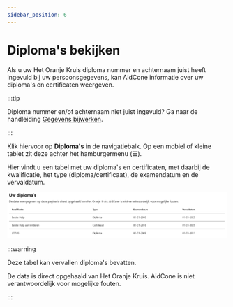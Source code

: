 ```yaml
---
sidebar_position: 6
---
```


# Diploma's bekijken

Als u uw Het Oranje Kruis diploma nummer en achternaam juist heeft ingevuld bij uw persoonsgegevens, kan AidCone informatie over uw diploma's en certificaten weergeven.

:::tip

Diploma nummer en/of achternaam niet juist ingevuld? Ga naar de handleiding [Gegevens bijwerken](/leden/account-beheren#gegevens-wijzigen).

:::

Klik hiervoor op **Diploma's** in de navigatiebalk. Op een mobiel of kleine tablet zit deze achter het hamburgermenu (☰).

Hier vindt u een tabel met uw diploma's en certificaten, met daarbij de kwalificatie, het type (diploma/certificaat), de examendatum en de vervaldatum.

![Diploma tabel](img/diploma-tabel.png)

:::warning

Deze tabel kan vervallen diploma's bevatten.

De data is direct opgehaald van Het Oranje Kruis. AidCone is niet verantwoordelijk voor mogelijke fouten.

:::